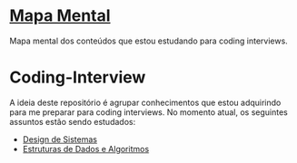 # [Mapa Mental](Mapa%20Mental%20dos%20Conteúdos.md)
Mapa mental dos conteúdos que estou estudando para coding interviews.

# Coding-Interview
A ideia deste repositório é agrupar conhecimentos que estou adquirindo para me preparar para coding interviews. No momento atual, os seguintes assuntos estão sendo estudados:
- [Design de Sistemas](System%20Design%20Fundamentals/Design%20de%20Sistemas.md)
- [Estruturas de Dados e Algoritmos](System%20Design%20Fundamentals/Design%20de%20Sistemas.md)

